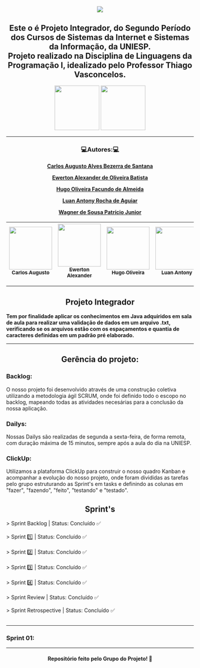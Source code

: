 <h1 align="center">
  <a align="center" href="https://github.com/DenverCoder1/readme-typing-svg"><img src="https://readme-typing-svg.herokuapp.com?&font=IBM+Plex+Sans&color=000000&size=25&lines=Bem+-+vindo+ao+nosso+Repositório..." /></a>
</h1>

<h2 align="center"> Este o é Projeto Integrador, do Segundo Período dos Cursos de Sistemas da Internet e Sistemas da Informação, da UNIESP.<br> Projeto realizado na Disciplina de Linguagens da Programação I, idealizado pelo Professor Thiago Vasconcelos.</h2> 

<div align="center">
<img height="120em" src="https://www.celsonunes.com.br/wp-content/uploads/2018/05/java-logo.png"/>
<img height="120em" src="https://www.iesp.edu.br/images/og_imagem.jpg"/> 
</div>

<div align="center">
  
---
  
### 💻Autores:💻
  
<h4>
    
<a href="https://www.linkedin.com/in/carlosaugustoabsantana/" target="_blank">Carlos Augusto Alves Bezerra de Santana</a>

<a href="https://www.linkedin.com/in/ewerton-alexander-sfpc%E2%84%A2-780869232/" target="_blank">Ewerton Alexander de Oliveira Batista</a>

<a href="https://www.linkedin.com/in/hufacundo/">Hugo Oliveira Facundo de Almeida</a>

<a href="https://www.linkedin.com/in/luanantony/" target="_blank">Luan Antony Rocha de Aguiar</a>

<a href="https://www.linkedin.com/in/wagner-patricio-7b4743219/">Wagner de Sousa Patrício Junior</a>
</h4>



| [<img src="https://media-exp1.licdn.com/dms/image/C4E03AQEEL2TOdCX55w/profile-displayphoto-shrink_200_200/0/1629849966846?e=1657152000&v=beta&t=UI5pmvZzHG3HNtSQSMZABo4KT7uNuweBqs_TWgibkoU" width=115><br><sub>Carlos Augusto</sub>](https://www.linkedin.com/in/carlosaugustoabsantana/) | [<img src="https://media-exp1.licdn.com/dms/image/C4D03AQFcNDKGDTzDyA/profile-displayphoto-shrink_200_200/0/1650539849703?e=1657152000&v=beta&t=2zrjYi2tMt8LPA84G2FxTQQSpU1Hh-rPsF0gVrwKD4E" width=115><br><sub>Ewerton Alexander</sub>](https://www.linkedin.com/in/ewerton-alexander-oliveira-batista-780869232/) | [<img src="https://media-exp1.licdn.com/dms/image/C4D03AQGls4LbeiXaVg/profile-displayphoto-shrink_200_200/0/1637622798594?e=1657152000&v=beta&t=4S346FOv7YxjS7f_DSQ_s9MsWqnc8SAeWE7Y-Q4q4UY" width=115><br><sub>Hugo Oliveira</sub>](https://www.linkedin.com/in/hufacundo/) | [<img src="https://media-exp1.licdn.com/dms/image/C4D03AQFbCw_49MUJ8Q/profile-displayphoto-shrink_200_200/0/1542736109959?e=1657152000&v=beta&t=Ktl4O8wdTQ8Uetfd29DnNWGGG0BftaJ9xlVy_OQRbYY" width=115><br><sub>Luan Antony</sub>](https://www.linkedin.com/in/luanantony/) | [<img src="https://media-exp1.licdn.com/dms/image/C4E03AQEuy2k-ajGG_w/profile-displayphoto-shrink_200_200/0/1653161926881?e=1658361600&v=beta&t=-U_auIrVYvl2m8eZJNhVnpwBRDAZcHPOU1TM4nkhbpo" width=115><br><sub>Wagner Junior</sub>](https://www.linkedin.com/in/wagner-patricio-7b4743219/)
| :---: | :---: | :---:| :---:| :---: |
  
</div>



---
<div>
<h2 align="center">Projeto Integrador</h2>

  <b>Tem por finalidade aplicar os conhecimentos em Java adquiridos em sala de aula para realizar uma validação de dados em um arquivo .txt, verificando se os arquivos estão com os espaçamentos e quantia de caracteres definidas em um padrão pré elaborado.</b>
  
</div>

---

<h2 align="center">Gerência do projeto:</h2>

### Backlog:
O nosso projeto foi desenvolvido através de uma construção coletiva utilizando a metodologia ágil SCRUM, onde foi definido todo o escopo no backlog, mapeando todas as atividades necesárias para a conclusão da nossa aplicação.
### Dailys:
Nossas Dailys são realizadas de segunda a sexta-feira, de forma remota, com duração máxima de 15 minutos, sempre após a aula do dia na UNIESP.
### ClickUp:
Utilizamos a plataforma ClickUp para construir o nosso quadro Kanban e acompanhar a evolução do nosso projeto, onde foram divididas as tarefas pelo grupo estruturando as Sprint's em tasks e definindo as colunas em  "fazer", "fazendo", "feito", "testando" e "testado".


<h2 align="center">Sprint's</h2>
> Sprint Backlog    |   Status: Concluído ✅ <br><br>
> Sprint 1️⃣   |   Status: Concluído ✅ <br><br>
> Sprint 2️⃣   |   Status: Concluído ✅ <br><br>
> Sprint 3️⃣   |   Status: Concluído ✅ <br><br>
> Sprint 4️⃣   |   Status: Concluído ✅ <br><br>
> Sprint Review   |   Status: Concluído ✅ <br><br>
> Sprint Retrospective   |   Status: Concluído ✅ <br><br>

---

### Sprint 01:

---


<h4 align="center">
    Repositório feito pelo <a>Grupo do Projeto</a>!
    <g-emoji class="g-emoji" alias="wave" fallback-src="https://github.githubassets.com/images/icons/emoji/unicode/1f44b.png">👋</g-emoji>
</h4>
